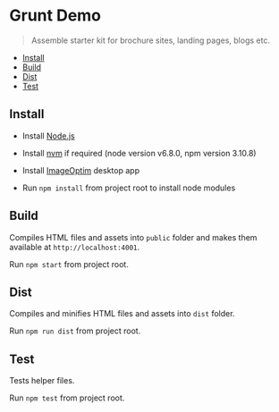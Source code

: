 Grunt Demo
==========

> Assemble starter kit for brochure sites, landing pages, blogs etc.

- [Install](#install)
- [Build](#build)
- [Dist](#dist)
- [Test](#dist)

## Install

- Install [Node.js](https://nodejs.org/)

- Install [nvm](https://github.com/creationix/nvm) if required (node version v6.8.0, npm version 3.10.8)

- Install [ImageOptim](https://imageoptim.com/) desktop app

- Run `npm install` from project root to install node modules

## Build

Compiles HTML files and assets into `public` folder and makes them available at `http://localhost:4001`.

Run `npm start` from project root.

## Dist

Compiles and minifies HTML files and assets into `dist` folder.

Run `npm run dist` from project root.

## Test

Tests helper files.

Run `npm test` from project root.